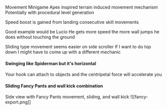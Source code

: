 Movement Minigame
Apex inspired terrain induced movement mechanism
Potentially with procedural level generation 

Speed boost is gained from landing consecutive skill movements

Good example would be Lucio
He gets more speed the more wall jumps he does without touching the ground

Sliding type movement seems easier on side scroller
If I want to do top down I might have to come up with a different mechanic

#### Swinging like Spiderman but it's horizontal 
Your hook can attach to objects and the centripetal force will accelerate you

#### Sliding Fancy Pants and wall kick combination
Side view with Fancy Pants movement, sliding, and wall kick
![[fancy-export.png]]